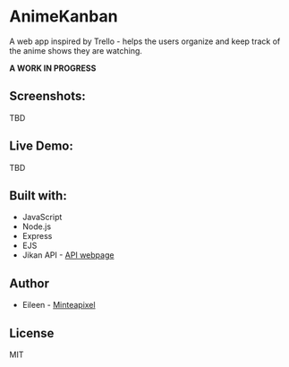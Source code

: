 # AnimeKanban
A web app inspired by Trello - helps the users organize and keep track of the anime shows they are watching.

__A WORK IN PROGRESS__

## Screenshots:
TBD

## Live Demo:
TBD

## Built with:

- JavaScript
- Node.js
- Express
- EJS
- Jikan API - [API webpage](https://jikan.docs.apiary.io/)


## Author
- Eileen - [Minteapixel](https://github.com/minteapixel/)

## License
MIT